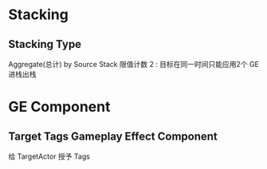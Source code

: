 # Stacking

## Stacking Type

Aggregate(总计) by Source
Stack 限值计数 2 : 目标在同一时间只能应用2个 GE 进栈出栈

# GE Component

## Target Tags Gameplay Effect Component

给 TargetActor 授予 Tags